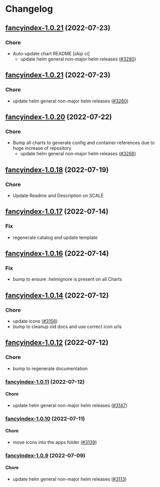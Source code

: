 # Changelog



## [fancyindex-1.0.21](https://github.com/truecharts/apps/compare/fancyindex-1.0.20...fancyindex-1.0.21) (2022-07-23)

### Chore

- Auto-update chart README [skip ci]
  - update helm general non-major helm releases ([#3280](https://github.com/truecharts/apps/issues/3280))




## [fancyindex-1.0.21](https://github.com/truecharts/apps/compare/fancyindex-1.0.20...fancyindex-1.0.21) (2022-07-23)

### Chore

- update helm general non-major helm releases ([#3280](https://github.com/truecharts/apps/issues/3280))




## [fancyindex-1.0.20](https://github.com/truecharts/apps/compare/fancyindex-1.0.18...fancyindex-1.0.20) (2022-07-22)

### Chore

- Bump all charts to generate config and container references due to huge increase of repository
  - update helm general non-major helm releases ([#3268](https://github.com/truecharts/apps/issues/3268))



## [fancyindex-1.0.18](https://github.com/truecharts/apps/compare/fancyindex-1.0.17...fancyindex-1.0.18) (2022-07-19)

### Chore

- Update Readme and Description on SCALE



## [fancyindex-1.0.17](https://github.com/truecharts/apps/compare/fancyindex-1.0.16...fancyindex-1.0.17) (2022-07-14)

### Fix

- regenerate catalog and update template



## [fancyindex-1.0.16](https://github.com/truecharts/apps/compare/fancyindex-1.0.14...fancyindex-1.0.16) (2022-07-14)

### Fix

- bump to ensure .helmignore is present on all Charts



## [fancyindex-1.0.14](https://github.com/truecharts/apps/compare/fancyindex-1.0.12...fancyindex-1.0.14) (2022-07-12)

### Chore

- update icons ([#3156](https://github.com/truecharts/apps/issues/3156))
- bump to cleanup old docs and use correct icon urls



## [fancyindex-1.0.12](https://github.com/truecharts/apps/compare/fancyindex-1.0.11...fancyindex-1.0.12) (2022-07-12)

### Chore

- bump to regenerate documentation



<a name="fancyindex-1.0.11"></a>
### [fancyindex-1.0.11](https://github.com/truecharts/apps/compare/fancyindex-1.0.10...fancyindex-1.0.11) (2022-07-12)

#### Chore

* update helm general non-major helm releases ([#3147](https://github.com/truecharts/apps/issues/3147))



<a name="fancyindex-1.0.10"></a>
### [fancyindex-1.0.10](https://github.com/truecharts/apps/compare/fancyindex-1.0.9...fancyindex-1.0.10) (2022-07-11)

#### Chore

* move icons into the apps folder ([#3139](https://github.com/truecharts/apps/issues/3139))



<a name="fancyindex-1.0.9"></a>
### [fancyindex-1.0.9](https://github.com/truecharts/apps/compare/fancyindex-1.0.8...fancyindex-1.0.9) (2022-07-09)

#### Chore

* update helm general non-major helm releases ([#3113](https://github.com/truecharts/apps/issues/3113))


